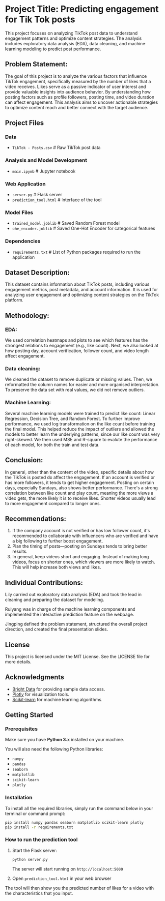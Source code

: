 # Project Title: Predicting engagement for Tik Tok posts
This project focuses on analyzing TikTok post data to understand engagement patterns and optimize content strategies. The analysis includes exploratory data analysis (EDA), data cleaning, and machine learning modeling to predict post performance.

## Problem Statement: 
The goal of this project is to analyze the various factors that influence TikTok engagement, specifically measured by the number of likes that a video receives. Likes serve as a passive indicator of user interest and provide valuable insights into audience behavior. By understanding how posting factors such as profile followers, posting time, and video duration can affect engagement. This analysis aims to uncover actionable strategies to optimize content reach and better connect with the target audience.

## Project Files

### Data
- `TikTok - Posts.csv` # Raw TikTok post data
### Analysis and Model Development
- `main.ipynb` # Jupyter notebook
### Web Application
- `server.py` # Flask server
- `prediction_tool.html` # Interface of the tool
### Model Files
- `trained_model.joblib` # Saved Random Forest model
- `ohe_encoder.joblib` # Saved One-Hot Encoder for categorical features
### Dependencies
- `requirements.txt` # List of Python packages required to run the application


## Dataset Description: 
This dataset contains information about TikTok posts, including various engagement metrics, post metadata, and account information. It is used for analyzing user engagement and optimizing content strategies on the TikTok platform.

## Methodology:
### EDA:
We used correlation heatmaps and plots to see which features has the strongest relations to engagement (e.g., like count). Next, we also looked at how posting day, account verification, follower count, and video length affect engagement.

### Data cleaning: 
We cleaned the dataset to remove duplicate or missing values. Then, we reformatted the column names for easier and more organised interpretation. To preserve the data set with real values, we did not remove outliers. 

### Machine Learning: 
Several machine learning models were trained to predict like count: Linear Regression, Decision Tree, and Random Forest. 
To further improve performance, we used log transformation on the like count before training the final model. This helped reduce the impact of outliers and allowed the models to better learn the underlying patterns, since our like count was very right-skewed.
We then used MSE and R-square to evalute the performance of each model, for both the train and test data.

## Conclusion: 
In general, other than the content of the video, specific details about how the TikTok is posted do affect the engagement.
If an account is verified or has more followers, it tends to get higher engagement.
Posting on certain days, especially Sundays, also shows better performance.
There's a strong correlation between like count and play count, meaning the more views a video gets, the more likely it is to receive likes.
Shorter videos usually lead to more engagement compared to longer ones.

## Recommendations:
1. If the company account is not verified or has low follower count, it's recommended to collaborate with influencers who are verified and have a big following to further boost engagement.
2. Plan the timing of posts—posting on Sundays tends to bring better results.
3. In general, keep videos short and engaging. Instead of making long videos, focus on shorter ones, which viewers are more likely to watch. This will help increase both views and likes.

## Individual Contributions: 
Lily carried out exploratory data analysis (EDA) and took the lead in cleaning and preparing the dataset for modeling.

Ruiyang was in charge of the machine learning components and implemented the interactive prediction feature on the webpage.

Jingping defined the problem statement, structured the overall project direction, and created the final presentation slides.

## License
This project is licensed under the MIT License. See the LICENSE file for more details.


## Acknowledgments
- [Bright Data](https://brightdata.com/cp/datasets/browse/gd_lu702nij2f790tmv9h?id=hl_0a9bc27d&tab=sample) for providing sample data access.
- [Plotly](https://plotly.com/) for visualization tools.
- [Scikit-learn](https://scikit-learn.org/) for machine learning algorithms.



## Getting Started

### Prerequisites

Make sure you have **Python 3.x** installed on your machine.  

You will also need the following Python libraries:  
- `numpy`  
- `pandas`  
- `seaborn`  
- `matplotlib`  
- `scikit-learn`  
- `plotly`  

###  Installation

To install all the required libraries, simply run the command below in your terminal or command prompt:

```bash
pip install numpy pandas seaborn matplotlib scikit-learn plotly
pip install -r requirements.txt
```

### How to run the prediction tool

1. Start the Flask server:
   ```bash
   python server.py
   ```
   The server will start running on `http://localhost:5000`

2. Open `prediction_tool.html` in your web browser

The tool will then show you the predicted number of likes for a video with the characteristics that you input.

